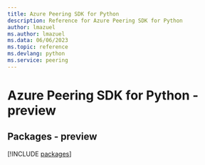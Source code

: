 ```yaml
---
title: Azure Peering SDK for Python
description: Reference for Azure Peering SDK for Python
author: lmazuel
ms.author: lmazuel
ms.data: 06/06/2023
ms.topic: reference
ms.devlang: python
ms.service: peering
---
```

# Azure Peering SDK for Python - preview
## Packages - preview
[!INCLUDE [packages](peering-index.md)]
